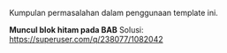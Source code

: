 Kumpulan permasalahan dalam penggunaan template ini.

**Muncul blok hitam pada BAB**
Solusi: https://superuser.com/q/238077/1082042